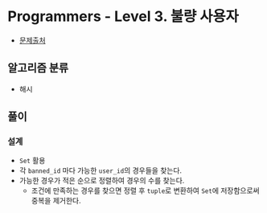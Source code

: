 # Programmers - Level 3. 불량 사용자

- [문제출처](https://school.programmers.co.kr/learn/courses/30/lessons/64064 'Level 3. 불량 사용자')

## 알고리즘 분류

- 해시

## 풀이

### 설계

- `Set` 활용
- 각 `banned_id` 마다 가능한 `user_id`의 경우들을 찾는다.
- 가능한 경우가 적은 순으로 정렬하여 경우의 수를 찾는다.
  - 조건에 만족하는 경우를 찾으면 정렬 후 `tuple`로 변환하여 `Set`에 저장함으로써 중복을 제거한다.
